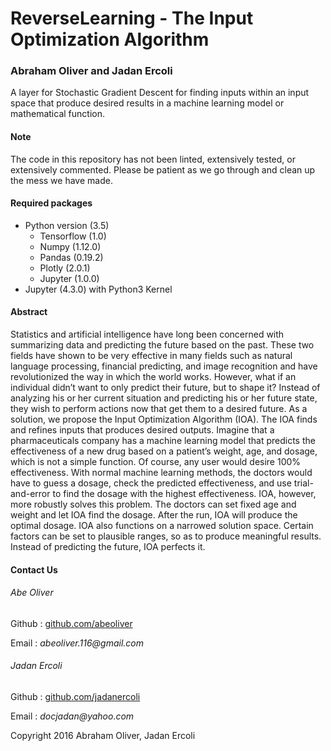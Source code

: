 # **ReverseLearning - The Input Optimization Algorithm**
### Abraham Oliver and Jadan Ercoli

A layer for Stochastic Gradient Descent for finding inputs within an input space that produce desired results in a machine learning model or mathematical function.

#### Note
The code in this repository has not been linted, extensively tested, or extensively commented. Please be patient as we go through and clean up the mess we have made.

#### Required packages
* Python version (3.5)
    * Tensorflow (1.0)
    * Numpy (1.12.0)
    * Pandas (0.19.2)
    * Plotly (2.0.1)
    * Jupyter (1.0.0)
* Jupyter (4.3.0) with Python3 Kernel

#### Abstract
   Statistics and artificial intelligence have long been concerned with summarizing data and predicting the future based on the past. These two fields have shown to be very effective in many fields such as natural language processing, financial predicting, and image recognition and have revolutionized the way in which the world works. However, what if an individual didn’t want to only predict their future, but to shape it? Instead of analyzing his or her current situation and predicting his or her future state, they wish to perform actions now that get them to a desired future. As a solution, we propose the Input Optimization Algorithm (IOA). The IOA finds and refines inputs that produces desired outputs. Imagine that a pharmaceuticals company  has a machine learning model that predicts the effectiveness of a new drug based on a patient’s weight, age, and dosage, which is not a simple function. Of course, any user would desire 100% effectiveness. With normal machine learning methods, the doctors would have to guess a dosage, check the predicted effectiveness, and use trial-and-error to find the dosage with the highest effectiveness. IOA, however, more robustly solves this problem. The doctors can set fixed age and weight and let IOA find the dosage. After the run, IOA will produce the optimal dosage. IOA also functions on a narrowed solution space. Certain factors can be set to plausible ranges, so as to produce meaningful results. Instead of predicting the future, IOA perfects it.

#### Contact Us
###### Abe Oliver
Github : [github.com/abeoliver](https://github.com/abeoliver)

Email : _abeoliver.116@gmail.com_  

###### Jadan Ercoli  
Github : [github.com/jadanercoli](https://github.com/jadanercoli)

Email : _docjadan@yahoo.com_


Copyright 2016 Abraham Oliver, Jadan Ercoli

